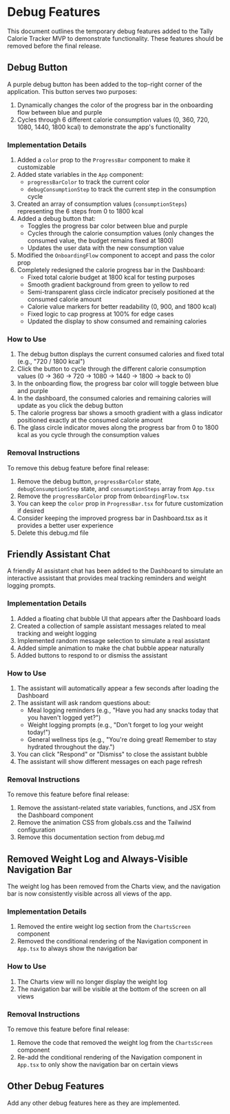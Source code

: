 # Debug Features

This document outlines the temporary debug features added to the Tally Calorie Tracker MVP to demonstrate functionality. These features should be removed before the final release.

## Debug Button

A purple debug button has been added to the top-right corner of the application. This button serves two purposes:

1. Dynamically changes the color of the progress bar in the onboarding flow between blue and purple
2. Cycles through 6 different calorie consumption values (0, 360, 720, 1080, 1440, 1800 kcal) to demonstrate the app's functionality

### Implementation Details

1. Added a `color` prop to the `ProgressBar` component to make it customizable
2. Added state variables in the `App` component:
   - `progressBarColor` to track the current color
   - `debugConsumptionStep` to track the current step in the consumption cycle
3. Created an array of consumption values (`consumptionSteps`) representing the 6 steps from 0 to 1800 kcal
4. Added a debug button that:
   - Toggles the progress bar color between blue and purple
   - Cycles through the calorie consumption values (only changes the consumed value, the budget remains fixed at 1800)
   - Updates the user data with the new consumption value
5. Modified the `OnboardingFlow` component to accept and pass the color prop
6. Completely redesigned the calorie progress bar in the Dashboard:
   - Fixed total calorie budget at 1800 kcal for testing purposes
   - Smooth gradient background from green to yellow to red
   - Semi-transparent glass circle indicator precisely positioned at the consumed calorie amount
   - Calorie value markers for better readability (0, 900, and 1800 kcal)
   - Fixed logic to cap progress at 100% for edge cases
   - Updated the display to show consumed and remaining calories

### How to Use

1. The debug button displays the current consumed calories and fixed total (e.g., "720 / 1800 kcal")
2. Click the button to cycle through the different calorie consumption values (0 → 360 → 720 → 1080 → 1440 → 1800 → back to 0)
3. In the onboarding flow, the progress bar color will toggle between blue and purple
4. In the dashboard, the consumed calories and remaining calories will update as you click the debug button
5. The calorie progress bar shows a smooth gradient with a glass indicator positioned exactly at the consumed calorie amount
6. The glass circle indicator moves along the progress bar from 0 to 1800 kcal as you cycle through the consumption values

### Removal Instructions

To remove this debug feature before final release:

1. Remove the debug button, `progressBarColor` state, `debugConsumptionStep` state, and `consumptionSteps` array from `App.tsx`
2. Remove the `progressBarColor` prop from `OnboardingFlow.tsx`
3. You can keep the `color` prop in `ProgressBar.tsx` for future customization if desired
4. Consider keeping the improved progress bar in Dashboard.tsx as it provides a better user experience
5. Delete this debug.md file

## Friendly Assistant Chat

A friendly AI assistant chat has been added to the Dashboard to simulate an interactive assistant that provides meal tracking reminders and weight logging prompts.

### Implementation Details

1. Added a floating chat bubble UI that appears after the Dashboard loads
2. Created a collection of sample assistant messages related to meal tracking and weight logging
3. Implemented random message selection to simulate a real assistant
4. Added simple animation to make the chat bubble appear naturally
5. Added buttons to respond to or dismiss the assistant

### How to Use

1. The assistant will automatically appear a few seconds after loading the Dashboard
2. The assistant will ask random questions about:
   - Meal logging reminders (e.g., "Have you had any snacks today that you haven't logged yet?")
   - Weight logging prompts (e.g., "Don't forget to log your weight today!")
   - General wellness tips (e.g., "You're doing great! Remember to stay hydrated throughout the day.")
3. You can click "Respond" or "Dismiss" to close the assistant bubble
4. The assistant will show different messages on each page refresh

### Removal Instructions

To remove this feature before final release:

1. Remove the assistant-related state variables, functions, and JSX from the Dashboard component
2. Remove the animation CSS from globals.css and the Tailwind configuration
3. Remove this documentation section from debug.md

## Removed Weight Log and Always-Visible Navigation Bar

The weight log has been removed from the Charts view, and the navigation bar is now consistently visible across all views of the app.

### Implementation Details

1. Removed the entire weight log section from the `ChartsScreen` component
2. Removed the conditional rendering of the Navigation component in `App.tsx` to always show the navigation bar

### How to Use

1. The Charts view will no longer display the weight log
2. The navigation bar will be visible at the bottom of the screen on all views

### Removal Instructions

To remove this feature before final release:

1. Remove the code that removed the weight log from the `ChartsScreen` component
2. Re-add the conditional rendering of the Navigation component in `App.tsx` to only show the navigation bar on certain views

## Other Debug Features

Add any other debug features here as they are implemented.
